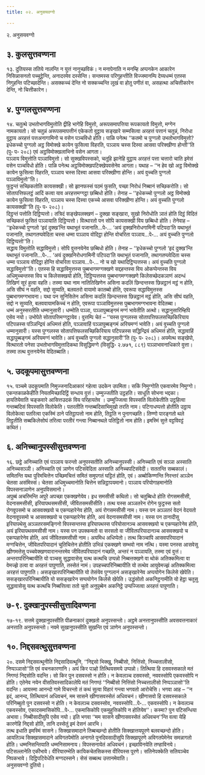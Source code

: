 ```yaml
---
title: ०२. अनुसयवग्गो

---
```

२. अनुसयवग्गो  


## ३. कुलसुत्तवण्णना

१३. दुतियस्स ततिये नालन्ति न युत्तं नानुच्छविकं। न मनापेनाति न मनम्हि अप्पनकेन आकारेन निसिन्नासनतो पच्चुट्ठेन्ति, अनादरमेव दस्सेन्ति। सन्तमस्स परिगुहन्तीति विज्जमानम्पि देय्यधम्मं एतस्स निगुहन्ति पटिच्छादेन्ति। असक्कच्चं देन्ति नो सक्कच्चन्ति लूखं वा होतु पणीतं वा, असहत्था अचित्तीकारेन देन्ति, नो चित्तीकारेन।  


## ४. पुग्गलसुत्तवण्णना

१४. चतुत्थे उभतोभागविमुत्तोति द्वीहि भागेहि विमुत्तो, अरूपसमापत्तिया रूपकायतो विमुत्तो, मग्गेन नामकायतो। सो चतुन्नं अरूपसमापत्तीनं एकेकतो वुट्ठाय सङ्खारे सम्मसित्वा अरहत्तं पत्तानं चतुन्नं, निरोधा वुट्ठाय अरहत्तं पत्तअनागामिनो च वसेन पञ्चविधो होति। पाळि पनेत्थ ‘‘कतमो च पुग्गलो उभतोभागविमुत्तो? इधेकच्चो पुग्गलो अट्ठ विमोक्खे कायेन फुसित्वा विहरति, पञ्ञाय चस्स दिस्वा आसवा परिक्खीणा होन्ती’’ति (पु॰ प॰ २०८) एवं अट्ठविमोक्खलाभिनो वसेन आगता।  
पञ्ञाय विमुत्तोति पञ्ञाविमुत्तो। सो सुक्खविपस्सको, चतूहि झानेहि वुट्ठाय अरहत्तं पत्ता चत्तारो चाति इमेसं वसेन पञ्चविधो होति। पाळि पनेत्थ अट्ठविमोक्खपटिक्खेपवसेनेव आगता। यथाह – ‘‘न हेव खो अट्ठ विमोक्खे कायेन फुसित्वा विहरति, पञ्ञाय चस्स दिस्वा आसवा परिक्खीणा होन्ति। अयं वुच्चति पुग्गलो पञ्ञाविमुत्तो’’ति।  
फुट्ठन्तं सच्छिकतोति कायसक्खी। सो झानफस्सं पठमं फुसति, पच्छा निरोधं निब्बानं सच्छिकरोति। सो सोतापत्तिफलट्ठं आदिं कत्वा याव अरहत्तमग्गट्ठा छब्बिधो होति। तेनाह – ‘‘इधेकच्चो पुग्गलो अट्ठ विमोक्खे कायेन फुसित्वा विहरति, पञ्ञाय चस्स दिस्वा एकच्चे आसवा परिक्खीणा होन्ति। अयं वुच्चति पुग्गलो कायसक्खी’’ति (पु॰ प॰ २०८)।  
दिट्ठन्तं पत्तोति दिट्ठिप्पत्तो। तत्रिदं सङ्खेपलक्खणं – दुक्खा सङ्खारा, सुखो निरोधोति ञातं होति दिट्ठं विदितं सच्छिकतं फुसितं पञ्ञायाति दिट्ठिप्पत्तो। वित्थारतो पन सोपि कायसक्खी विय छब्बिधो होति। तेनेवाह – ‘‘इधेकच्चो पुग्गलो ‘इदं दुक्ख’न्ति यथाभूतं पजानाति…पे॰… ‘अयं दुक्खनिरोधगामिनी पटिपदा’ति यथाभूतं पजानाति, तथागतप्पवेदिता चस्स धम्मा पञ्ञाय वोदिट्ठा होन्ति वोचरिता पञ्ञाय…पे॰… अयं वुच्चति पुग्गलो दिट्ठिप्पत्तो’’ति।  
सद्धाय विमुत्तोति सद्धाविमुत्तो। सोपि वुत्तनयेनेव छब्बिधो होति। तेनाह – ‘‘इधेकच्चो पुग्गलो ‘इदं दुक्ख’न्ति यथाभूतं पजानाति…पे॰… ‘अयं दुक्खनिरोधगामिनी पटिपदा’ति यथाभूतं पजानाति, तथागतप्पवेदिता चस्स धम्मा पञ्ञाय वोदिट्ठा होन्ति वोचरिता पञ्ञाय…पे॰… नो च खो यथादिट्ठिप्पत्तस्स। अयं वुच्चति पुग्गलो सद्धाविमुत्तो’’ति। एतस्स हि सद्धाविमुत्तस्स पुब्बभागमग्गक्खणे सद्दहन्तस्स विय ओकप्पेन्तस्स विय अधिमुच्चन्तस्स विय च किलेसक्खयो होति, दिट्ठिप्पत्तस्स पुब्बभागमग्गक्खणे किलेसच्छेदकञाणं अदन्धं तिखिणं सूरं हुत्वा वहति। तस्मा यथा नाम नातितिखिणेन असिना कदलिं छिन्दन्तस्स छिन्नट्ठानं मट्ठं न होति, असि सीघं न वहति, सद्दो सुय्यति, बलवतरो वायामो कातब्बो होति, एवरूपा सद्धाविमुत्तस्स पुब्बभागमग्गभावना। यथा पन सुनिसितेन असिना कदलिं छिन्दन्तस्स छिन्नट्ठानं मट्ठं होति, असि सीघं वहति, सद्दो न सुय्यति, बलववायामकिच्चं न होति, एवरूपा पञ्ञाविमुत्तस्स पुब्बभागमग्गभावना वेदितब्बा।  
धम्मं अनुस्सरतीति धम्मानुसारी। धम्मोति पञ्ञा, पञ्ञापुब्बङ्गमं मग्गं भावेतीति अत्थो। सद्धानुसारिम्हिपि एसेव नयो। उभोपेते सोतापत्तिमग्गट्ठायेव। वुत्तम्पि चेतं – ‘‘यस्स पुग्गलस्स सोतापत्तिफलसच्छिकिरियाय पटिपन्नस्स पञ्ञिन्द्रियं अधिमत्तं होति, पञ्ञावाहिं पञ्ञापुब्बङ्गमं अरियमग्गं भावेति। अयं वुच्चति पुग्गलो धम्मानुसारी। यस्स पुग्गलस्स सोतापत्तिफलसच्छिकिरियाय पटिपन्नस्स सद्धिन्द्रियं अधिमत्तं होति, सद्धावाहिं सद्धापुब्बङ्गमं अरियमग्गं भावेति। अयं वुच्चति पुग्गलो सद्धानुसारी’’ति (पु॰ प॰ २०८)। अयमेत्थ सङ्खेपो, वित्थारतो पनेसा उभतोभागविमुत्तादिकथा विसुद्धिमग्गे (विसुद्धि॰ २.७७१, ८८९) पञ्ञाभावनाधिकारे वुत्ता। तस्मा तत्थ वुत्तनयेनेव वेदितब्बाति।  


## ५. उदकूपमासुत्तवण्णना

१५. पञ्चमे उदकूपमाति निमुज्जनादिआकारं गहेत्वा उदकेन उपमिता। सकिं निमुग्गोति एकवारमेव निमुग्गो। एकन्तकाळकेहीति नियतमिच्छादिट्ठिं सन्धाय वुत्तं। उम्मुज्जतीति उट्ठहति। साधूति सोभना भद्दका। हायतियेवाति चङ्कवारे आसित्तउदकं विय परिहायतेव । उम्मुज्जित्वा विपस्सति विलोकेतीति उट्ठहित्वा गन्तब्बदिसं विपस्सति विलोकेति। पतरतीति गन्तब्बदिसाभिमुखो तरति नाम। पटिगाधप्पत्तो होतीति उट्ठाय विलोकेत्वा पतरित्वा एकस्मिं ठाने पतिट्ठापत्तो नाम होति, तिट्ठति न पुनागच्छति। तिण्णो पारङ्गतो थले तिट्ठतीति सब्बकिलेसोघं तरित्वा परतीरं गन्त्वा निब्बानथले पतिट्ठितो नाम होति। इमस्मिं सुत्ते वट्टविवट्टं कथितं।  


## ६. अनिच्चानुपस्सीसुत्तवण्णना

१६. छट्ठे अनिच्चाति एवं पञ्ञाय फरन्तो अनुपस्सतीति अनिच्चानुपस्सी। अनिच्चाति एवं सञ्ञा अस्साति अनिच्चसञ्ञी। अनिच्चाति एवं ञाणेन पटिसंवेदिता अस्साति अनिच्चपटिसंवेदी। सततन्ति सब्बकालं। समितन्ति यथा पुरिमचित्तेन पच्छिमचित्तं समितं समुपगतं घट्टितं होति, एवं। अब्बोकिण्णन्ति निरन्तरं अञ्ञेन चेतसा असंमिस्सं। चेतसा अधिमुच्चमानोति चित्तेन सन्निट्ठापयमानो। पञ्ञाय परियोगाहमानोति विपस्सनाञाणेन अनुपविसमानो।  
अपुब्बं अचरिमन्ति अपुरे अपच्छा एकक्खणेयेव। इध समसीसी कथितो। सो चतुब्बिधो होति रोगसमसीसी, वेदनासमसीसी, इरियापथसमसीसी, जीवितसमसीसीति। तत्थ यस्स अञ्ञतरेन रोगेन फुट्ठस्स सतो रोगवूपसमो च आसवक्खयो च एकप्पहारेनेव होति, अयं रोगसमसीसी नाम। यस्स पन अञ्ञतरं वेदनं वेदयतो वेदनावूपसमो च आसवक्खयो च एकप्पहारेनेव होति, अयं वेदनासमसीसी नाम। यस्स पन ठानादीसु इरियापथेसु अञ्ञतरसमङ्गिनो विपस्सन्तस्स इरियापथस्स परियोसानञ्च आसवक्खयो च एकप्पहारेनेव होति, अयं इरियापथसमसीसी नाम। यस्स पन उपक्कमतो वा सरसतो वा जीवितपरियादानञ्च आसवक्खयो च एकप्पहारेनेव होति, अयं जीवितसमसीसी नाम। अयमिध अधिप्पेतो। तत्थ किञ्चापि आसवपरियादानं मग्गचित्तेन, जीवितपरियादानं चुतिचित्तेन होतीति उभिन्नं एकक्खणे सम्भवो नाम नत्थि। यस्मा पनस्स आसवेसु खीणमत्तेसु पच्चवेक्खणवारानन्तरमेव जीवितपरियादानं गच्छति, अन्तरं न पञ्ञायति, तस्मा एवं वुत्तं।  
अन्तरापरिनिब्बायीति यो पञ्चसु सुद्धावासेसु यत्थ कत्थचि उप्पन्नो निब्बत्तक्खणे वा थोकं अतिक्कमित्वा वा वेमज्झे ठत्वा वा अरहत्तं पापुणाति, तस्सेतं नामं। उपहच्चपरिनिब्बायीति यो तत्थेव आयुवेमज्झं अतिक्कमित्वा अरहत्तं पापुणाति। असङ्खारपरिनिब्बायीति यो तेसंयेव पुग्गलानं असङ्खारेनेव अप्पयोगेन किलेसे खेपेति। ससङ्खारपरिनिब्बायीति यो ससङ्खारेन सप्पयोगेन किलेसे खेपेति। उद्धंसोतो अकनिट्ठगामीति यो हेट्ठा चतूसु सुद्धावासेसु यत्थ कत्थचि निब्बत्तित्वा ततो चुतो अनुपुब्बेन अकनिट्ठे उप्पज्जित्वा अरहत्तं पापुणाति।  


## ७-९. दुक्खानुपस्सीसुत्तादिवण्णना

१७-१९. सत्तमे दुक्खानुपस्सीति पीळनाकारं दुक्खतो अनुपस्सन्तो। अट्ठमे अनत्तानुपस्सीति अवसवत्तनाकारं अनत्ताति अनुपस्सन्तो। नवमे सुखानुपस्सीति सुखन्ति एवं ञाणेन अनुपस्सन्तो।  


## १०. निद्दसवत्थुसुत्तवण्णना

२०. दसमे निद्दसवत्थूनीति निद्दसादिवत्थूनि, ‘‘निद्दसो भिक्खु, निब्बीसो, नित्तिंसो, निच्चत्तालीसो, निप्पञ्ञासो’’ति एवं वचनकारणानि। अयं किर पञ्हो तित्थियसमये उप्पन्नो। तित्थिया हि दसवस्सकाले मतं निगण्ठं निद्दसोति वदन्ति। सो किर पुन दसवस्सो न होति। न केवलञ्च दसवस्सो, नववस्सोपि एकवस्सोपि न होति। एतेनेव नयेन वीसतिवस्सादिकालेपि मतं निगण्ठं ‘‘निब्बीसो नित्तिंसो निच्चत्तालीसो निप्पञ्ञासो’’ति वदन्ति। आयस्मा आनन्दो गामे विचरन्तो तं कथं सुत्वा विहारं गन्त्वा भगवतो आरोचेसि। भगवा आह – ‘‘न इदं, आनन्द, तित्थियानं अधिवचनं, मम सासने खीणासवस्सेतं अधिवचनं। खीणासवो हि दसवस्सकाले परिनिब्बुतो पुन दसवस्सो न होति। न केवलञ्च दसवस्सोव, नववस्सोपि…पे॰… एकवस्सोपि। न केवलञ्च एकवस्सोव, एकादसमासिकोपि…पे॰… एकमासिकोपि एकमुहुत्तिकोपि न होतियेव’’। कस्मा? पुन पटिसन्धिया अभावा। निब्बीसादीसुपि एसेव नयो। इति भगवा ‘‘मम सासने खीणासवस्सेतं अधिवचन’’न्ति वत्वा येहि कारणेहि निद्दसो होति, तानि दस्सेतुं इमं देसनं आरभि।  
तत्थ इधाति इमस्मिं सासने। सिक्खासमादाने तिब्बच्छन्दो होतीति सिक्खात्तयपूरणे बलवच्छन्दो होति। आयतिञ्च सिक्खासमादाने अविगतपेमोति अनागते पुनदिवसादीसुपि सिक्खापूरणे अविगतपेमेनेव समन्नागतो होति। धम्मनिसन्तियाति धम्मनिसामनाय। विपस्सनायेतं अधिवचनं। इच्छाविनयेति तण्हाविनये। पटिसल्लानेति एकीभावे। वीरियारम्भेति कायिकचेतसिकस्स वीरियस्स पूरणे। सतिनेपक्केति सतियञ्चेव निपकभावे। दिट्ठिपटिवेधेति मग्गदस्सने। सेसं सब्बत्थ उत्तानमेवाति।  
अनुसयवग्गो दुतियो।  